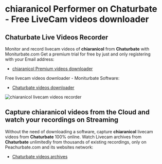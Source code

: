 # chiaranicol Performer on Chaturbate - Free LiveCam videos downloader

## Chaturbate Live Videos Recorder

Monitor and record livecam videos of **chiaranicol** from **Chaturbate** with Moniturbate.com
Get a premium trial for free by just and only registering with your Email address:
* [chiaranicol Premium videos downloader](https://moniturbate.com/request-demo-licence-key.html)

Free livecam videos downloader - Moniturbate Software:
* [Chaturbate videos downloader](https://moniturbate.com/moniturbate-download-software.html)

![chiaranicol livecam videos recorder](https://peachurnet.com/templates/moniturbate-software.png)


## Capture chiaranicol videos from the Cloud and watch your recordings on Streaming

Without the need of downloading a software, capture **chiaranicol** livecam videos from **Chaturbate** 100% online.
Watch Livecam archives from **Chaturbate** unlimitedly from thousands of existing recordings, only on Peachurbate.com and its websites network:
* [Chaturbate videos archives](https://peachurnet.com/)